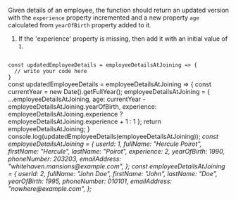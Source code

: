 Given details of an employee, the function should return an updated version with the `experience` property incremented and a new property `age` calculated from `yearOfBirth` property added to it.

1. If the 'experience' property is missing, then add it with an initial value of `1`.

<codeblock language="javascript" type="exercise" testMode="multipleInput">
<code>
const updatedEmployeeDetails = employeeDetailsAtJoining => {
  // write your code here
}
</code>

<solution>
const updatedEmployeeDetails = employeeDetailsAtJoining => {
  const currentYear = new Date().getFullYear();
  employeeDetailsAtJoining = {
      ...employeeDetailsAtJoining,
      age: currentYear - employeeDetailsAtJoining.yearOfBirth,
      experience: employeeDetailsAtJoining.experience ? employeeDetailsAtJoining.experience + 1 : 1
  };
  return employeeDetailsAtJoining;
}
</solution>

<testcases>
<caller>
console.log(updatedEmployeeDetails(employeeDetailsAtJoining));
</caller>
<testcase>
<i>
const employeeDetailsAtJoining = {
  userId: 1,
  fullName: "Hercule Poirot",
  firstName: "Hercule",
  lastName: "Poirot",
  experience: 2,
  yearOfBirth: 1990,
  phoneNumber: 203203,
  emailAddress: "whitehaven.mansions@example.com",
};
</i>
</testcase>
<testcase>
<i>
const employeeDetailsAtJoining = {
  userId: 2,
  fullName: "John Doe",
  firstName: "John",
  lastName: "Doe",
  yearOfBirth: 1995,
  phoneNumber: 010101,
  emailAddress: "nowhere@example.com",
};
</i>
</testcase>
</testcases>
</codeblock>